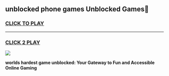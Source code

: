 
## unblocked phone games Unblocked Games👋
<h3>
<a href="https://premium.freeplayer.one?title=unblocked_phone_games&ref=16F">CLICK TO PLAY</a></h3>
<hr>

<h3>
<a href="https://premium.freeplayer.one?title=unblocked_phone_games&ref=16F">CLICK 2 PLAY</a>
  
</h3>

<a href="https://premium.freeplayer.one?title=unblocked_phone_games&ref=16F/"><img src="https://clearcache.store/games.png"></a>


**worlds hardest game unblocked: Your Gateway to Fun and Accessible Online Gaming**
